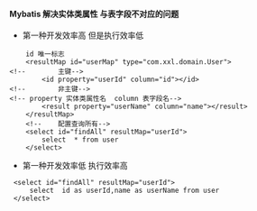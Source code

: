 #### Mybatis 解决实体类属性 与表字段不对应的问题
- 第一种开发效率高 但是执行效率低

```
    id 唯一标志
    <resultMap id="userMap" type="com.xxl.domain.User">
<!--        主键-->
        <id property="userId" column="id"></id>
<!--        非主键-->
<!-- property 实体类属性名  column 表字段名-->
        <result property="userName" column="name"></result>
    </resultMap>
    <!--    配置查询所有-->
    <select id="findAll" resultMap="userId">
        select  * from user
    </select>

```
- 第一种开发效率低  执行效率高
```
 <select id="findAll" resultMap="userId">
     select  id as userId,name as userName from user
 </select>
```
